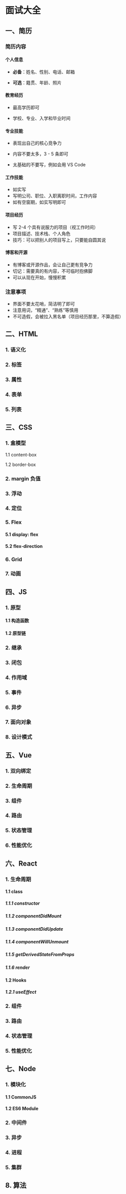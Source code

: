 # 面试大全

## 一、简历

### 简历内容

#### 个人信息

- **必备**：姓名、性别、电话、邮箱

- **可选**：籍贯、年龄、照片

#### 教育经历

- 最高学历即可

- 学校、专业、入学和毕业时间

#### 专业技能

- 表现出自己的核心竞争力

- 内容不要太多，3 - 5 条即可

- 太基础的不要写，例如会用 VS Code

#### 工作技能

- 如实写
- 写明公司、职位、入职离职时间，工作内容
- 如有空窗期，如实写明即可

#### 项目经历

- 写 2-4 个具有说服力的项目（视工作时间）
- 项目描述、技术栈、个人角色
- 技巧：可以把别人的项目写上，只要能自圆其说

#### 博客和开源

- 有博客或开源作品，会让自己更有竞争力
- 切记：需要真的有内容，不可临时抱佛脚
- 可以从现在开始，慢慢积累

### 注意事项

- 界面不要太花哨，简洁明了即可
- 注意用词，“精通”、“熟练”等慎用
- 不可造假，会被拉入黑名单（项目经历那里，不算造假）

## 二、HTML

### 1. 语义化

### 2. 标签

### 3. 属性

### 4. 表单

### 5. 列表

## 三、CSS

### 1. 盒模型

1.1 content-box

1.2 border-box

### 2. margin 负值

### 3. 浮动

### 4. 定位

### 5. Flex

#### 5.1 display: flex

#### 5.2 flex-direction

### 6. Grid

### 7. 动画

## 四、JS

### 1. 原型

#### 1.1 构造函数

#### 1.2 原型链

### 2. 继承

### 3. 闭包

### 4. 作用域

### 5. 事件

### 6. 异步

### 7. 面向对象

### 8. 设计模式

## 五、Vue

### 1. 双向绑定

### 2. 生命周期

### 3. 组件

### 4. 路由

### 5. 状态管理

### 6. 性能优化

## 六、React

### 1. 生命周期

#### 1.1 class

##### 1.1.1 constructor

##### 1.1.2 componentDidMount

##### 1.1.3 componentDidUpdate

##### 1.1.4 componentWillUnmount

##### 1.1.5 getDerivedStateFromProps

##### 1.1.6 render

#### 1.2 Hooks

##### 1.2.1 useEffect

### 2. 组件

### 3. 路由

### 4. 状态管理

### 5. 性能优化

## 七、Node

### 1. 模块化

#### 1.1 CommonJS

#### 1.2 ES6 Module

### 2. 中间件

### 3. 异步

### 4. 进程

### 5. 集群

## 8. 算法
